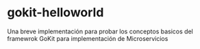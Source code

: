 # gokit-helloworld
Una breve implementación para probar los conceptos basicos del framewrok GoKit para implementación de Microservicios
